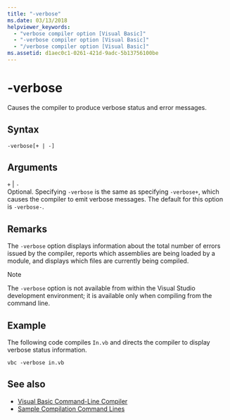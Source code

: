 ```yaml
---
title: "-verbose"
ms.date: 03/13/2018
helpviewer_keywords: 
  - "verbose compiler option [Visual Basic]"
  - "-verbose compiler option [Visual Basic]"
  - "/verbose compiler option [Visual Basic]"
ms.assetid: d1aec0c1-0261-421d-9adc-5b13756100be
---
```

# -verbose
Causes the compiler to produce verbose status and error messages.  
  
## Syntax  
  
```  
-verbose[+ | -]  
```  
  
## Arguments  
 `+` &#124; `-`  
 Optional. Specifying `-verbose` is the same as specifying `-verbose+`, which causes the compiler to emit verbose messages. The default for this option is `-verbose-`.  
  
## Remarks  
 The `-verbose` option displays information about the total number of errors issued by the compiler, reports which assemblies are being loaded by a module, and displays which files are currently being compiled.  
  
> [!NOTE]
>  The `-verbose` option is not available from within the Visual Studio development environment; it is available only when compiling from the command line.  
  
## Example  
 The following code compiles `In.vb` and directs the compiler to display verbose status information.  
  
```console  
vbc -verbose in.vb  
```  
  
## See also
- [Visual Basic Command-Line Compiler](../../../visual-basic/reference/command-line-compiler/index.md)
- [Sample Compilation Command Lines](../../../visual-basic/reference/command-line-compiler/sample-compilation-command-lines.md)
